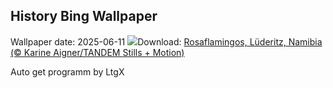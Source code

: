 ## History Bing Wallpaper
Wallpaper date: 2025-06-11
![](https://www.bing.com/th?id=OHR.FlamingosNamibia_DE-DE9012146004_UHD.jpg&w=1000)Download: [Rosaflamingos, Lüderitz, Namibia (© Karine Aigner/TANDEM Stills + Motion)](https://www.bing.com/th?id=OHR.FlamingosNamibia_DE-DE9012146004_UHD.jpg)

Auto get programm by LtgX
